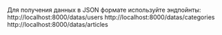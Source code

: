 Для получения данных в JSON формате используйте эндпойнты:
http://localhost:8000/datas/users
http://localhost:8000/datas/categories
http://localhost:8000/datas/articles
